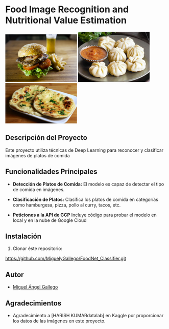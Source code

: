 # Food Image Recognition and Nutritional Value Estimation

<img src="https://github.com/MiguelyGallego/FoodNet_Classifier/blob/main/example_images/burguer.jpg" alt="Example Image burguer" width="224"/> <img src="https://github.com/MiguelyGallego/FoodNet_Classifier/blob/main/example_images/momos.jpg" alt="Example Image momos" width="224"/> <img src="https://github.com/MiguelyGallego/FoodNet_Classifier/blob/main/example_images/butter_naan.jpg" alt="Example butter_naan" width="224"/>

## Descripción del Proyecto

Este proyecto utiliza técnicas de Deep Learning para reconocer y clasificar imágenes de platos de comida

## Funcionalidades Principales

- **Detección de Platos de Comida:** El modelo es capaz de detectar el tipo de comida en imágenes.

- **Clasificación de Platos:** Clasifica los platos de comida en categorías como hamburgesa, pizza, pollo al curry, tacos, etc.

- **Peticiones a la API de GCP** Incluye código para probar el modelo en local y en la nube de Google Cloud

## Instalación

1. Clonar éste repositorio:

https://github.com/MiguelyGallego/FoodNet_Classifier.git


## Autor

- [Miguel Ángel Gallego](https://github.com/MiguelyGallego)

## Agradecimientos

- Agradecimiento a [HARISH KUMARdatalab] en Kaggle por proporcionar los datos de las imágenes en este proyecto.
